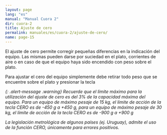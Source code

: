```yaml
---
layout: page
lang: "es"
manual: "Manual Cuora 2"
dir: cuora-2
title: Ajuste de cero
permalink: manuales/es/cuora-2/ajuste-de-cero/
name: page-15
---
```

El ajuste de cero permite corregir pequeñas diferencias en la indicación del equipo.
Las mismas pueden darse por suciedad en el plato, corrientes de aire o en caso de que el equipo haya sido encendido con peso sobre el plato.

Para ajustar el cero del equipo simplemente debe retirar todo peso que se encuentre sobre el plato y presionar la tecla <i class="systel-tecla-14"/>

{: .alert-message .warning}
Recuerde que el límite máximo para la utilización del ajuste de cero es del 3% de la capacidad máxima del equipo.
Para un equipo de máximo pesaje de 15 kg, el límite de acción de la tecla CERO es de -450 g a +450 g, para un equipo de máximo pesaje de 30 kg, el límite de acción de la tecla CERO es de -900 g a +900 g 

La legislación metrológica de algunos países (ej. Uruguay), admite el uso de la función CERO, únicamente para errores positivos.
